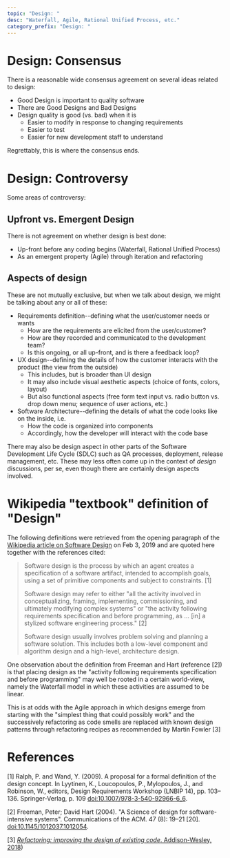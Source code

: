 ```yaml
---
topic: "Design: "
desc: "Waterfall, Agile, Rational Unified Process, etc."
category_prefix: "Design: "
---
```


# Design: Consensus 

There is a reasonable wide consensus agreement on several ideas related to design:

* Good Design is important to quality software 
* There are Good Designs and Bad Designs
* Design quality is good (vs. bad) when it is
   * Easier to modify in response to changing requirements
   * Easier to test 
   * Easier for new development staff to understand

Regrettably, this is where the consensus ends.

# Design: Controversy

Some areas of controversy:

## Upfront vs. Emergent Design

There is not agreement on whether design is best done:
* Up-front before any coding begins (Waterfall, Rational Unified Process)
* As an emergent property (Agile) through iteration and refactoring

## Aspects of design ##

These are not mutually exclusive, but when we talk about design, we might be talking about any or all of these:

* Requirements definition--defining what the user/customer needs or wants
   * How are the requirements are elicited from the user/customer?
   * How are they recorded and communicated to the development team?
   * Is this ongoing, or all up-front, and is there a feedback loop?
* UX design--defining the details of how the customer interacts with the product (the view from the outside)
   * This includes, but is broader than UI design
   * It may also include visual aesthetic aspects (choice of fonts, colors, layout)
   * But also functional aspects (free form text input vs. radio button vs. drop down menu; sequence of user actions, etc.)
* Software Architecture--defining the details of what the code looks like on the inside, i.e.
   * How the code is organized into components 
   * Accordingly, how the developer will interact with the code base

There may also be design aspect in other parts of the Software Development Life Cycle (SDLC) such as QA processes, deployment, release management,
etc.   These may less often come up in the context of *design* discussions, per se, even though there are certainly design aspects involved.

# Wikipedia "textbook" definition of "Design"

The following definitions were retrieved from the opening paragraph 
of the [Wikipedia article on Software Design](https://en.wikipedia.org/wiki/Software_design) on Feb 3, 2019
and are quoted here together with the references cited:

> Software design is the process by which an agent creates a specification of a software artifact, 
> intended to accomplish goals, using a set of primitive components and subject to constraints. [1] 
> 
> Software design may refer to either "all the activity involved in conceptualizing, framing, implementing, commissioning, 
> and ultimately modifying complex systems" or "the activity following requirements specification and before programming, 
> as ... [in] a stylized software engineering process." [2]
>
>
> Software design usually involves problem solving and planning a software solution. 
> This includes both a low-level component and algorithm design and a high-level, architecture design.

One observation about the definition from Freeman and Hart (reference [2]) is that placing design as the "activity following requirements specification and before programming" may well be rooted in a certain
world-view, namely the Waterfall model in which these activities are assumed to be linear.   

This is at odds with the Agile approach in which designs emerge
from starting with the "simplest thing that could possibly work" and the successively refactoring as code smells are replaced with known design patterns through refactoring recipes as recommended by Martin Fowler [3] 

# References

[1]  Ralph, P. and Wand, Y. (2009). A proposal for a formal definition of the design concept. In Lyytinen, K., Loucopoulos, P., Mylopoulos, J., and Robinson, W., editors, Design Requirements Workshop (LNBIP 14), pp. 103–136. Springer-Verlag, p. 109 [doi:10.1007/978-3-540-92966-6_6](https://link.springer.com/chapter/10.1007%2F978-3-540-92966-6_6).

[2] Freeman, Peter; David Hart (2004). "A Science of design for software-intensive systems". Communications of the ACM. 47 (8): 19–21 [20]. [doi:10.1145/1012037.1012054](https://dl.acm.org/citation.cfm?doid=1012037.1012054).

[3] [<i>Refactoring: improving the design of existing code</i>. Addison-Wesley, 2018](https://www.worldcat.org/title/refactoring-improving-the-design-of-existing-code/oclc/989996110&referer=brief_results))

